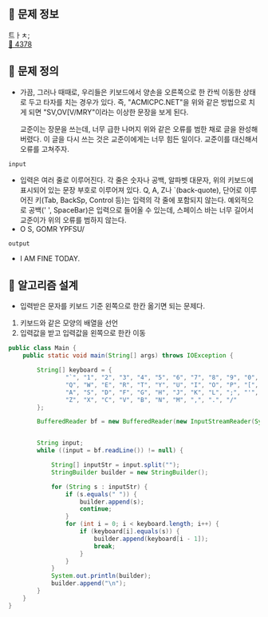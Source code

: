 ## 🌵 문제 정보
트ㅏㅊ; <br>
[🚗 4378](https://www.acmicpc.net/problem/4378)

## 🌵 문제 정의

* 가끔, 그러나 때때로, 우리들은 키보드에서 양손을 오른쪽으로 한 칸씩 이동한 상태로 두고 타자를 치는 경우가 있다. 즉, "ACMICPC.NET"을 위와 같은 방법으로 치게 되면 "SV,OV[V/MRY"이라는 이상한 문장을 보게 된다.

  교준이는 장문을 쓰는데, 너무 급한 나머지 위와 같은 오류를 범한 채로 글을 완성해 버렸다. 이 글을 다시 쓰는 것은 교준이에게는 너무 힘든 일이다. 교준이를 대신해서 오류를 고쳐주자.

`input` <br>

* 입력은 여러 줄로 이루어진다. 각 줄은 숫자나 공백, 알파벳 대문자, 위의 키보드에 표시되어 있는 문장 부호로 이루어져 있다. Q, A, Z나 `(back-quote), 단어로 이루어진 키(Tab, BackSp, Control 등)는 입력의 각 줄에 포함되지 않는다. 예외적으로 공백(' ', SpaceBar)은 입력으로 들어올 수 있는데, 스페이스 바는 너무 길어서 교준이가 위의 오류를 범하지 않는다.
* O S, GOMR YPFSU/

`output` <br>
* I AM FINE TODAY.

## 🌵 알고리즘 설계

*  입력받은 문자를 키보드 기준 왼쪽으로 한칸 옮기면 되는 문제다.

1. 키보드와 같은 모양의 배열을 선언
2. 입력값을 받고 입력값을 왼쪽으로 한칸 이동

```java
public class Main {
    public static void main(String[] args) throws IOException {

        String[] keyboard = {
                "`", "1", "2", "3", "4", "5", "6", "7", "8", "9", "0", "-", "=",
                "Q", "W", "E", "R", "T", "Y", "U", "I", "O", "P", "[", "]", "\\",
                "A", "S", "D", "F", "G", "H", "J", "K", "L", ";", "'",
                "Z", "X", "C", "V", "B", "N", "M", ",", ".", "/"
        };

        BufferedReader bf = new BufferedReader(new InputStreamReader(System.in));


        String input;
        while ((input = bf.readLine()) != null) {

            String[] inputStr = input.split("");
            StringBuilder builder = new StringBuilder();

            for (String s : inputStr) {
                if (s.equals(" ")) {
                    builder.append(s);
                    continue;
                }
                for (int i = 0; i < keyboard.length; i++) {
                    if (keyboard[i].equals(s)) {
                        builder.append(keyboard[i - 1]);
                        break;
                    }
                }
            }
            System.out.println(builder);
            builder.append("\n");
        }
    }
}
```